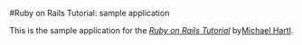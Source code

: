 #Ruby on Rails Tutorial: sample application

This is the sample application for
the [*Ruby on Rails Tutorial*](http://railstuorial.org)
by[Michael Hartl](http://michaelhartl.com/).